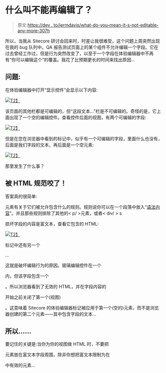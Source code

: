 # 什么叫不能再编辑了？

> 原文:[https://dev . to/jermdavis/what-do-you-mean-it-s-not-editable-any-more-307h](https://dev.to/jermdavis/what-do-you-mean-it-s-not-editable-any-more-307h)

所以，当我从 Sitecore 研讨会回来时，时差让我很难受，这个问题上周突然出现在我的 bug 队列中。QA 报告测试页面上的某个组件不允许编辑一个字段。它在过去曾经工作过，但是行为突然改变了，以至于一个字段在体验编辑器中不再有“你可以编辑这个”的覆盖。我花了比预期更长的时间来找出原因…

## 问题:

在体验编辑器中打开“显示控件”会显示以下内容:

[![](../Images/b86308c3946cbc52e400bffc976a9304.png)T2】](https://jermdavis.files.wordpress.com/2018/10/fieldyoucantedit.png)

该页面的其他栏都是可编辑的，但“这段文本…”栏是不可编辑的。奇怪的是，它上面出现了一个空的编辑控件。查看控件后面的视图，有两个可编辑的字段:

[![](../Images/b8ad0802e01516c95288ef9d3ac18367.png)T2】](https://jermdavis.files.wordpress.com/2018/10/badfieldview.png)

但是在您在浏览器中看到的标记中，似乎有一个可编辑的字段，里面什么也没有，后面是我们字段的文本，再后面是一个空元素:

[![](../Images/81b49fbfe32b1e0dacf432f594c1fc9b.png)T2】](https://jermdavis.files.wordpress.com/2018/10/badfieldmarkup.png)

那里发生了什么事？

## 被 HTML 规范咬了！

答案真的很简单:

元素有关于它们被允许包含什么的规则。规则说你可以在一个段落中放入“[语法内容](https://developer.mozilla.org/en-US/docs/Web/Guide/HTML/Content_categories#Phrasing_content)”。并且那些规则排除了其他的< p/ >元素，或者< div/ > s

损坏字段的内容是富文本，查看它包含的 HTML:

[![](../Images/13bd20a44e94167ac5ef8fa71d548254.png)T2】](https://jermdavis.files.wordpress.com/2018/10/fieldcontents.png)

标记中还有另一个

…

这就是破坏编辑行为的原因。玻璃编辑控件在一个

内，但该字段包含一个

。所以浏览器看到了无效的 HTML，并在字段内容的

开始之前关闭了第一个(视图)

。这意味着 Sitecore 的体验编辑器标记被应用于第一个(空的)元素，而不是浏览器创建的第二个元素——其中包含字段的文本…

## 所以……

要记住的关键是:当你为你的视图做 HTML 时，不要把

元素放在富文本字段周围，除非你想把富文本限制为在

中有效的元素...